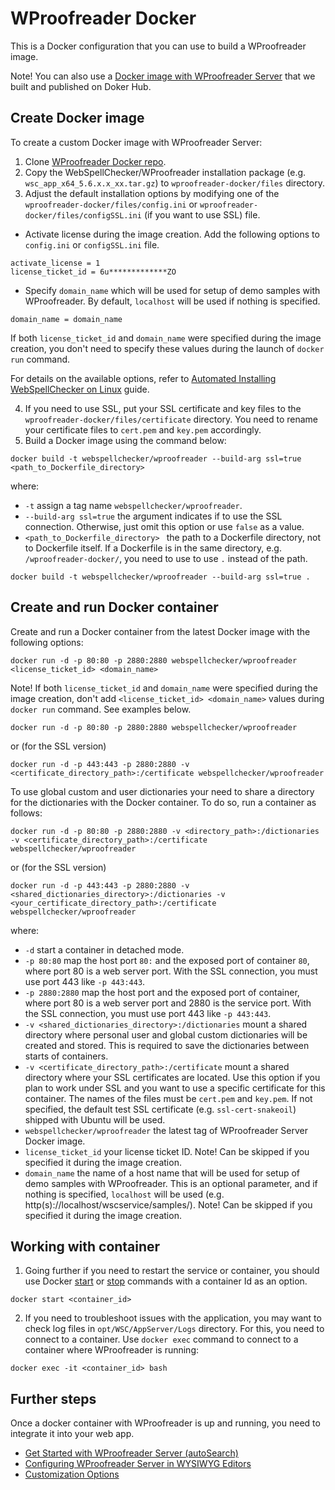 # WProofreader Docker

This is a Docker configuration that you can use to build a WProofreader image. 

Note! You can also use a [Docker image with WProofreader Server](https://hub.docker.com/r/webspellchecker/wproofreader) that we built and published on Doker Hub.

## Create Docker image

To create a custom Docker image with WProofreader Server: 

1. Clone [WProofreader Docker repo](https://github.com/WebSpellChecker/wproofreader-docker).
2. Copy the WebSpellChecker/WProofreader installation package (e.g. `wsc_app_x64_5.6.x.x_xx.tar.gz`) to `wproofreader-docker/files` directory.
3. Adjust the default installation options by modifying one of the `wproofreader-docker/files/config.ini` or `wproofreader-docker/files/configSSL.ini` (if you want to use SSL) file. 

* Activate license during the image creation. Add the following options to `config.ini` or `configSSL.ini` file.

```
activate_license = 1
license_ticket_id = 6u*************ZO
```
* Specify `domain_name` which will be used for setup of demo samples with WProofreader. By default, `localhost` will be used if nothing is specified.

```
domain_name = domain_name
```

If both `license_ticket_id` and `domain_name` were specified during the image creation, you don't need to specify these values during the launch of `docker run` command.

For details on the available options, refer to [Automated Installing WebSpellChecker on Linux](https://docs.webspellchecker.net/display/WebSpellCheckerServer55x/Automated+Installing+WebSpellChecker+on+Linux) guide.

4. If you need to use SSL, put your SSL certificate and key files to the `wproofreader-docker/files/certificate` directory. You need to rename your certificate files to `cert.pem` and `key.pem` accordingly.
5. Build a Docker image using the command below:

```
docker build -t webspellchecker/wproofreader --build-arg ssl=true <path_to_Dockerfile_directory>
```

where:

* `-t` assign a tag name `webspellchecker/wproofreader`.
* `--build-arg ssl=true` the argument indicates if to use the SSL connection. Otherwise, just omit this option or use `false` as a value.
* `<path_to_Dockerfile_directory> ` the path to a Dockerfile directory, not to Dockerfile itself. If a Dockerfile is in the same directory, e.g. `/wproofreader-docker/`, you need to use to use `.` instead of the path.

```
docker build -t webspellchecker/wproofreader --build-arg ssl=true .
```

## Create and run Docker container

Create and run a Docker container from the latest Docker image with the following options:

```
docker run -d -p 80:80 -p 2880:2880 webspellchecker/wproofreader <license_ticket_id> <domain_name>
```

Note! If both `license_ticket_id` and `domain_name` were specified during the image creation, don't add `<license_ticket_id> <domain_name>` values during `docker run` command. See examples below.

```
docker run -d -p 80:80 -p 2880:2880 webspellchecker/wproofreader
```

or (for the SSL version)

```
docker run -d -p 443:443 -p 2880:2880 -v <certificate_directory_path>:/certificate webspellchecker/wproofreader
```

To use global custom and user dictionaries your need to share a directory for the dictionaries with the Docker container. To do so, run a container as follows:

```
docker run -d -p 80:80 -p 2880:2880 -v <directory_path>:/dictionaries -v <certificate_directory_path>:/certificate webspellchecker/wproofreader
```

or (for the SSL version)

```
docker run -d -p 443:443 -p 2880:2880 -v <shared_dictionaries_directory>:/dictionaries -v <your_certificate_directory_path>:/certificate webspellchecker/wproofreader
```

where:

* `-d` start a container in detached mode.
* `-p 80:80` map the host port `80:` and the exposed port of container `80`, where port 80 is a web server port. With the SSL connection, you must use port 443 like `-p 443:443`. 
* `-p 2880:2880` map the host port and the exposed port of container, where port 80 is a web server port and 2880 is the service port. With the SSL connection, you must use port 443 like `-p 443:443`.
* `-v <shared_dictionaries_directory>:/dictionaries` mount a shared directory where personal user and global custom dictionaries will be created and stored. This is required to save the dictionaries between starts of containers.
* `-v <certificate_directory_path>:/certificate` mount a shared directory where your SSL certificates are located. Use this option if you plan to work under SSL and you want to use a specific certificate for this container. The names of the files must be `cert.pem` and `key.pem`. If not specified, the default test SSL certificate (e.g. `ssl-cert-snakeoil`) shipped with Ubuntu will be used.
* `webspellchecker/wproofreader` the latest tag of WProofreader Server Docker image.
* `license_ticket_id` your license ticket ID. Note! Can be skipped if you specified it during the image creation.
* `domain_name` the name of a host name that will be used for setup of demo samples with WProofreader. This is an optional parameter, and if nothing is specified, `localhost` will be used (e.g. http(s)://localhost/wscservice/samples/). Note! Can be skipped if you specified it during the image creation.


## Working with container

1. Going further if you need to restart the service or container, you should use Docker [start](https://docs.docker.com/engine/reference/commandline/start/) or [stop](https://docs.docker.com/engine/reference/commandline/stop/) commands with a container Id as an option.

```
docker start <container_id>
```

2. If you need to troubleshoot issues with the application, you may want to check log files in `opt/WSC/AppServer/Logs` directory. For this, you need to connect to a container. Use `docker exec` command to connect to a container where WProofreader is running:

```
docker exec -it <container_id> bash
```


## Further steps

Once a docker container with WProofreader is up and running, you need to integrate it into your web app.

* [Get Started with WProofreader Server (autoSearch)](https://docs.webspellchecker.net/pages/viewpage.action?pageId=454919195)
* [Configuring WProofreader Server in WYSIWYG Editors](https://docs.webspellchecker.net/display/WebSpellCheckerServer55x/Configuring+WProofreader+Server+in+WYSIWYG+Editors)
* [Customization Options](https://docs.webspellchecker.net/display/WebSpellCheckerServer55x/WProofreader+Customization+Options)
